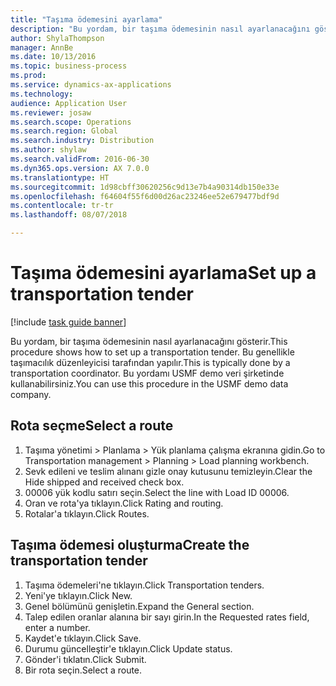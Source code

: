```yaml
--- 
title: "Taşıma ödemesini ayarlama"
description: "Bu yordam, bir taşıma ödemesinin nasıl ayarlanacağını gösterir."
author: ShylaThompson
manager: AnnBe
ms.date: 10/13/2016
ms.topic: business-process
ms.prod: 
ms.service: dynamics-ax-applications
ms.technology: 
audience: Application User
ms.reviewer: josaw
ms.search.scope: Operations
ms.search.region: Global
ms.search.industry: Distribution
ms.author: shylaw
ms.search.validFrom: 2016-06-30
ms.dyn365.ops.version: AX 7.0.0
ms.translationtype: HT
ms.sourcegitcommit: 1d98cbff30620256c9d13e7b4a90314db150e33e
ms.openlocfilehash: f64604f55f6d00d26ac23246ee52e679477bdf9d
ms.contentlocale: tr-tr
ms.lasthandoff: 08/07/2018

---
```

# <a name="set-up-a-transportation-tender"></a><span data-ttu-id="d7aac-103">Taşıma ödemesini ayarlama</span><span class="sxs-lookup"><span data-stu-id="d7aac-103">Set up a transportation tender</span></span>

[!include [task guide banner](../../includes/task-guide-banner.md)]

<span data-ttu-id="d7aac-104">Bu yordam, bir taşıma ödemesinin nasıl ayarlanacağını gösterir.</span><span class="sxs-lookup"><span data-stu-id="d7aac-104">This procedure shows how to set up a transportation tender.</span></span> <span data-ttu-id="d7aac-105">Bu genellikle taşımacılık düzenleyicisi tarafından yapılır.</span><span class="sxs-lookup"><span data-stu-id="d7aac-105">This is typically done by a transportation coordinator.</span></span> <span data-ttu-id="d7aac-106">Bu yordamı USMF demo veri şirketinde kullanabilirsiniz.</span><span class="sxs-lookup"><span data-stu-id="d7aac-106">You can use this procedure in the USMF demo data company.</span></span>


## <a name="select-a-route"></a><span data-ttu-id="d7aac-107">Rota seçme</span><span class="sxs-lookup"><span data-stu-id="d7aac-107">Select a route</span></span>
1. <span data-ttu-id="d7aac-108">Taşıma yönetimi > Planlama > Yük planlama çalışma ekranına gidin.</span><span class="sxs-lookup"><span data-stu-id="d7aac-108">Go to Transportation management > Planning > Load planning workbench.</span></span>
2. <span data-ttu-id="d7aac-109">Sevk edileni ve teslim alınanı gizle onay kutusunu temizleyin.</span><span class="sxs-lookup"><span data-stu-id="d7aac-109">Clear the Hide shipped and received check box.</span></span>
3. <span data-ttu-id="d7aac-110">00006 yük kodlu satırı seçin.</span><span class="sxs-lookup"><span data-stu-id="d7aac-110">Select the line with Load ID 00006.</span></span>
4. <span data-ttu-id="d7aac-111">Oran ve rota'ya tıklayın.</span><span class="sxs-lookup"><span data-stu-id="d7aac-111">Click Rating and routing.</span></span>
5. <span data-ttu-id="d7aac-112">Rotalar'a tıklayın.</span><span class="sxs-lookup"><span data-stu-id="d7aac-112">Click Routes.</span></span>

## <a name="create-the-transportation-tender"></a><span data-ttu-id="d7aac-113">Taşıma ödemesi oluşturma</span><span class="sxs-lookup"><span data-stu-id="d7aac-113">Create the transportation tender</span></span>
1. <span data-ttu-id="d7aac-114">Taşıma ödemeleri'ne tıklayın.</span><span class="sxs-lookup"><span data-stu-id="d7aac-114">Click Transportation tenders.</span></span>
2. <span data-ttu-id="d7aac-115">Yeni'ye tıklayın.</span><span class="sxs-lookup"><span data-stu-id="d7aac-115">Click New.</span></span>
3. <span data-ttu-id="d7aac-116">Genel bölümünü genişletin.</span><span class="sxs-lookup"><span data-stu-id="d7aac-116">Expand the General section.</span></span>
4. <span data-ttu-id="d7aac-117">Talep edilen oranlar alanına bir sayı girin.</span><span class="sxs-lookup"><span data-stu-id="d7aac-117">In the Requested rates field, enter a number.</span></span>
5. <span data-ttu-id="d7aac-118">Kaydet'e tıklayın.</span><span class="sxs-lookup"><span data-stu-id="d7aac-118">Click Save.</span></span>
6. <span data-ttu-id="d7aac-119">Durumu güncelleştir'e tıklayın.</span><span class="sxs-lookup"><span data-stu-id="d7aac-119">Click Update status.</span></span>
7. <span data-ttu-id="d7aac-120">Gönder'i tıklatın.</span><span class="sxs-lookup"><span data-stu-id="d7aac-120">Click Submit.</span></span>
8. <span data-ttu-id="d7aac-121">Bir rota seçin.</span><span class="sxs-lookup"><span data-stu-id="d7aac-121">Select a route.</span></span>


